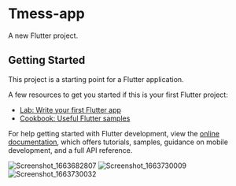 # Tmess-app

A new Flutter project.

## Getting Started

This project is a starting point for a Flutter application.

A few resources to get you started if this is your first Flutter project:

- [Lab: Write your first Flutter app](https://docs.flutter.dev/get-started/codelab)
- [Cookbook: Useful Flutter samples](https://docs.flutter.dev/cookbook)

For help getting started with Flutter development, view the
[online documentation](https://docs.flutter.dev/), which offers tutorials,
samples, guidance on mobile development, and a full API reference.

![Screenshot_1663682807](https://user-images.githubusercontent.com/97079975/193396569-ac0f5ab7-62d0-43c4-b834-b4d87ef9ea3e.png)
![Screenshot_1663730009](https://user-images.githubusercontent.com/97079975/193396573-003d041c-db12-4ae9-8abf-8db08842eb74.png)
![Screenshot_1663730032](https://user-images.githubusercontent.com/97079975/193396578-6137c36a-9820-454b-ade5-fa66753adf72.png)
